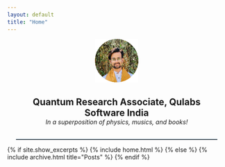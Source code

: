 ```yaml
---
layout: default
title: "Home"
---
```

<center>
  <img alt="profile" src="/assets/profile.png" hight=100 width = 100>
  <h2 STYLE="margin: 30px 20px 0px 20px">Quantum Research Associate, Qulabs Software India</h2>
  <em STYLE="margin: 0px 20px 0px 20px">In a superposition of physics, musics, and books!</em>
</center>
<br>
<hr style="border-top: 1px solid #537188; width:92%; margin-left:4% !important; margin-right:4% !important;">
{% if site.show_excerpts %}
  {% include home.html %}
{% else %}
  {% include archive.html title="Posts" %}
{% endif %}
